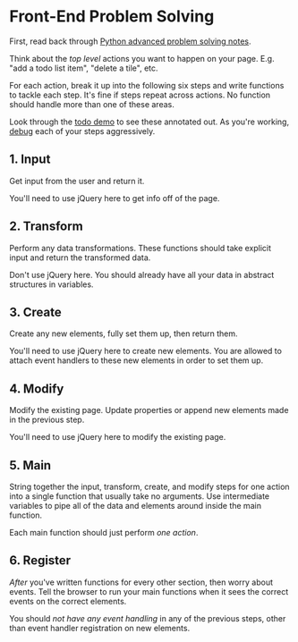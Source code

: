 # Front-End Problem Solving
First, read back through [Python advanced problem solving notes](adv_problem_solving.md).

Think about the _top level_ actions you want to happen on your page.
E.g. "add a todo list item", "delete a tile", etc.

For each action, break it up into the following six steps and write functions to tackle each step.
It's fine if steps repeat across actions.
No function should handle more than one of these areas.

Look through the [todo demo](../demos/todo.md) to see these annotated out.
As you're working, [debug](js_debugging.md) each of your steps aggressively.

## 1. Input
Get input from the user and return it.

You'll need to use jQuery here to get info off of the page.

## 2. Transform
Perform any data transformations.
These functions should take explicit input and return the transformed data.

Don't use jQuery here.
You should already have all your data in abstract structures in variables.

## 3. Create
Create any new elements, fully set them up, then return them.

You'll need to use jQuery here to create new elements.
You are allowed to attach event handlers to these new elements in order to set them up.

## 4. Modify
Modify the existing page.
Update properties or append new elements made in the previous step.

You'll need to use jQuery here to modify the existing page.

## 5. Main
String together the input, transform, create, and modify steps for one action into a single function that usually take no arguments.
Use intermediate variables to pipe all of the data and elements around inside the main function.

Each main function should just perform _one action_.

## 6. Register
_After_ you've written functions for every other section, then worry about events.
Tell the browser to run your main functions when it sees the correct events on the correct elements.

You should _not have any event handling_ in any of the previous steps, other than event handler registration on new elements.
